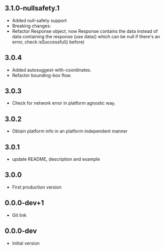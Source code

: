 ## 3.1.0-nullsafety.1

- Added null-safety support
- Breaking changes:
- Refactor Response object, now Response contains the data instead of data containing the response (use data() which can be null if there's an error, check isSuccessful() before)

## 3.0.4

- Added autosuggest-with-coordinates.
- Refactor bounding-box flow.

## 3.0.3

- Check for network error in platform agnostic way.

## 3.0.2

- Obtain platform info in an platform independent manner

## 3.0.1

- update README, description and example

## 3.0.0

- First production version

## 0.0.0-dev+1

- Git link

## 0.0.0-dev

- Initial version
